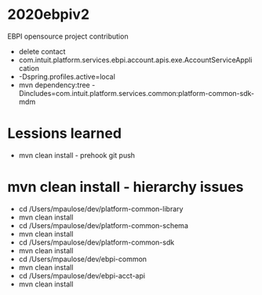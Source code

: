 # 2020ebpiv2
EBPI opensource project contribution 
* delete contact
* com.intuit.platform.services.ebpi.account.apis.exe.AccountServiceApplication
* -Dspring.profiles.active=local
* mvn dependency:tree -Dincludes=com.intuit.platform.services.common:platform-common-sdk-mdm
# Lessions learned
* mvn clean install - prehook git push
# mvn clean install - hierarchy issues 
* cd /Users/mpaulose/dev/platform-common-library
* mvn clean install 
* cd /Users/mpaulose/dev/platform-common-schema
* mvn clean install
* cd /Users/mpaulose/dev/platform-common-sdk
* mvn clean install
* cd /Users/mpaulose/dev/ebpi-common
* mvn clean install
* cd /Users/mpaulose/dev/ebpi-acct-api
* mvn clean install
